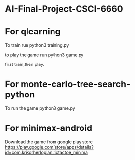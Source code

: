 # AI-Final-Project-CSCI-6660


# For qlearning
To train run python3 training.py

to play the game run python3 game.py

first train,then play.


# For monte-carlo-tree-search-python

To run the game python3 game.py

# For minimax-android
Download the game from google play store https://play.google.com/store/apps/details?id=com.krikorherlopian.tictactoe_minima

